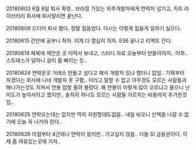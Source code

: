 20180603 6월 8일 퇴사 확정.. 브라질 가있는 외주개발자에게 연락처 넘기고, 차트 라이브러리 회사에 퇴사알리면 끝난다.

20180609 드디어 퇴사 했다. 정말 힘들었다. 다시는 이렇게 힘들게 일하기 싫으다. 

20180615 간만에 공부나 하자. 이제 더 열심히 하자. ES6 끝나고 리액트 간다.

20180619 페북에 제안온 곳 이력서 보내고, 스터디 자료 오늘부터 만들어야지.. 어후.. 스트레스가 덜하니 살이 좀 빠지는 듯..

20180624 연락온곳 거래소 만들고 싶다고 해서 개발자 있냐 했더니 없엄.. 기획부터 하겠다는 회사에 니네 개발자 못 구함.. 이라고 말할 수 없고 아무것도 모르는 사람들과 해나가는것도 지쳐서 연봉 엄청 올려 불렀다. 왜 연봉이 이렇게 많이 오르냐고 물으니 난이도가 높아서라고 했지만.. 솔직히 하나도 모르는 사람들 가르치는 비용까지 추가한것임..

20180625 연락오는데는 없지만 딱히 지원할데도없음.. 내일 비오니 산책을 나갈 수 없기에 오늘 꼭 나가야 한다..

20180626 아침부터 4군데나 연락이 왔지만.. 가고싶지 않음.. 다들 SI 금융권이다. 이제 좀 여유있는곳에 가자..
